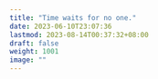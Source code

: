 ```yaml
---
title: "Time waits for no one."
date: 2023-06-10T23:07:36
lastmod: 2023-08-14T00:37:32+08:00
draft: false
weight: 1001
image: ""
---
```


